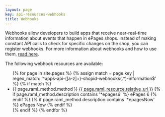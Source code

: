 ```yaml
---
layout: page
key: api-resources-webhooks
title: Webhooks
---
```


Webhooks allow developers to build apps that receive near-real-time information about events that happen in ePages shops.
Instead of making constant API calls to check for specific changes on the shop, you can register webhooks.
For more information about webhooks and how to use them, [read here](page:apps-webhooks).

The following webhook resources are available:

<ul id="resource-list">
  {% for page in site.pages %}
    {% assign match = page.key | regex_match: '^apps-api-([a-z]+)-shopid-webhooks(.*)-information$' %}
    {% if match %}
      <li class="resource-entry">
        <span class="http-method http-method-{{ page.raml_method.method | downcase }}">{{ page.raml_method.method }}</span>
        <a href="{{ page.url | prepend: site.baseurl }}">{{ page.raml_resource.relative_uri }}</a>
        {% if page.raml_method.description contains '*epages6' %}
          <span class='ep-label-6 ep-label'>ePages 6</span>
        {% endif %}
        {% if page.raml_method.description contains '*epagesNow' %}
          <span class='ep-label-now ep-label'>ePages Now</span>
        {% endif %}
      </li>
    {% endif %}
  {% endfor %}
</ul>
